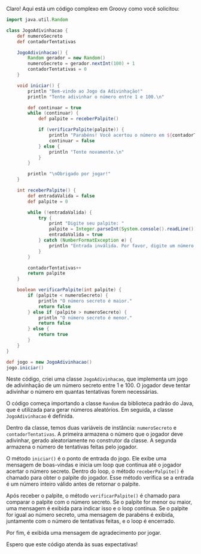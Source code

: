 Claro! Aqui está um código complexo em Groovy como você solicitou:

```groovy
import java.util.Random

class JogoAdivinhacao {
    def numeroSecreto
    def contadorTentativas

    JogoAdivinhacao() {
        Random gerador = new Random()
        numeroSecreto = gerador.nextInt(100) + 1
        contadorTentativas = 0
    }

    void iniciar() {
        println "Bem-vindo ao Jogo da Adivinhação!"
        println "Tente adivinhar o número entre 1 e 100.\n"

        def continuar = true
        while (continuar) {
            def palpite = receberPalpite()

            if (verificarPalpite(palpite)) {
                println "Parabéns! Você acertou o número em ${contadorTentativas} tentativas."
                continuar = false
            } else {
                println "Tente novamente.\n"
            }
        }

        println "\nObrigado por jogar!"
    }

    int receberPalpite() {
        def entradaValida = false
        def palpite = 0

        while (!entradaValida) {
            try {
                print "Digite seu palpite: "
                palpite = Integer.parseInt(System.console().readLine())
                entradaValida = true
            } catch (NumberFormatException e) {
                println "Entrada inválida. Por favor, digite um número inteiro.\n"
            }
        }

        contadorTentativas++
        return palpite
    }

    boolean verificarPalpite(int palpite) {
        if (palpite < numeroSecreto) {
            println "O número secreto é maior."
            return false
        } else if (palpite > numeroSecreto) {
            println "O número secreto é menor."
            return false
        } else {
            return true
        }
    }
}

def jogo = new JogoAdivinhacao()
jogo.iniciar()
```

Neste código, criei uma classe `JogoAdivinhacao`, que implementa um jogo de adivinhação de um número secreto entre 1 e 100. O jogador deve tentar adivinhar o número em quantas tentativas forem necessárias.

O código começa importando a classe `Random` da biblioteca padrão do Java, que é utilizada para gerar números aleatórios. Em seguida, a classe `JogoAdivinhacao` é definida.

Dentro da classe, temos duas variáveis de instância: `numeroSecreto` e `contadorTentativas`. A primeira armazena o número que o jogador deve adivinhar, gerado aleatoriamente no construtor da classe. A segunda armazena o número de tentativas feitas pelo jogador.

O método `iniciar()` é o ponto de entrada do jogo. Ele exibe uma mensagem de boas-vindas e inicia um loop que continua até o jogador acertar o número secreto. Dentro do loop, o método `receberPalpite()` é chamado para obter o palpite do jogador. Esse método verifica se a entrada é um número inteiro válido antes de retornar o palpite.

Após receber o palpite, o método `verificarPalpite()` é chamado para comparar o palpite com o número secreto. Se o palpite for menor ou maior, uma mensagem é exibida para indicar isso e o loop continua. Se o palpite for igual ao número secreto, uma mensagem de parabéns é exibida, juntamente com o número de tentativas feitas, e o loop é encerrado.

Por fim, é exibida uma mensagem de agradecimento por jogar.

Espero que este código atenda às suas expectativas!